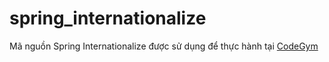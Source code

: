 # spring_internationalize
Mã nguồn Spring Internationalize được sử dụng để thực hành tại [CodeGym](https://codegym.vn)